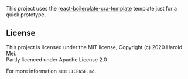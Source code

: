This project uses the [react-boilerplate-cra-template](https://github.com/react-boilerplate/react-boilerplate-cra-template) template just for a quick prototype.

## License

This project is licensed under the MIT license, Copyright (c) 2020 Harold Mei.  
Partly licenced under Apache License 2.0

For more information see `LICENSE.md`.
